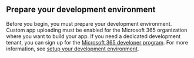 ## Prepare your development environment

Before you begin, you must prepare your development environment. Custom app uploading must be enabled for the Microsoft 365 organization where you want to build your app. If you need a dedicated development tenant, you can sign up for the [Microsoft 365 developer program](https://developer.microsoft.com/office/dev-program). For more information, see [setup your development environment](~/concepts/build-and-test/prepare-your-o365-tenant.md).

